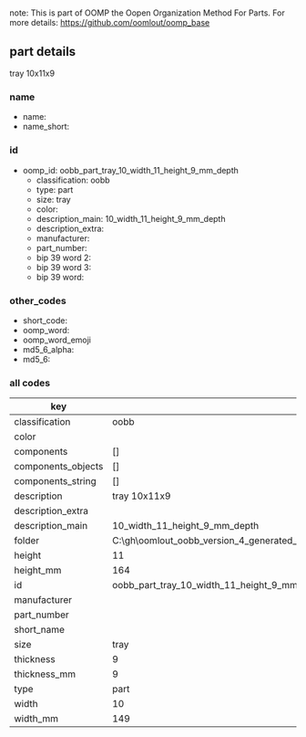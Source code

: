 #   

note: This is part of OOMP the Oopen Organization Method For Parts. For more details: https://github.com/oomlout/oomp_base

##  part details



tray 10x11x9

### name
* name: 
* name_short: 
### id
* oomp_id: oobb_part_tray_10_width_11_height_9_mm_depth
  * classification: oobb
  * type: part
  * size: tray
  * color: 
  * description_main: 10_width_11_height_9_mm_depth
  * description_extra: 
  * manufacturer: 
  * part_number: 
  * bip 39 word 2: 
  * bip 39 word 3: 
  * bip 39 word: 

### other_codes
* short_code: 
* oomp_word: 
* oomp_word_emoji 
* md5_6_alpha: 
* md5_6: 









### all codes 
| key | value |  
| --- | --- |  
| classification | oobb |  
| color |  |  
| components | [] |  
| components_objects | [] |  
| components_string | [] |  
| description | tray 10x11x9 |  
| description_extra |  |  
| description_main | 10_width_11_height_9_mm_depth |  
| folder | C:\gh\oomlout_oobb_version_4_generated_parts\things\oobb_part_tray_10_width_11_height_9_mm_depth |  
| height | 11 |  
| height_mm | 164 |  
| id | oobb_part_tray_10_width_11_height_9_mm_depth |  
| manufacturer |  |  
| part_number |  |  
| short_name |  |  
| size | tray |  
| thickness | 9 |  
| thickness_mm | 9 |  
| type | part |  
| width | 10 |  
| width_mm | 149 |  
